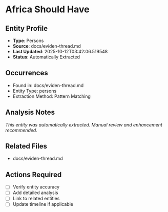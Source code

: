# Africa Should Have

## Entity Profile
- **Type**: Persons
- **Source**: docs/eviden-thread.md
- **Last Updated**: 2025-10-12T03:42:06.519548
- **Status**: Automatically Extracted

## Occurrences
- Found in: docs/eviden-thread.md
- Entity Type: persons
- Extraction Method: Pattern Matching

## Analysis Notes
*This entity was automatically extracted. Manual review and enhancement recommended.*

## Related Files
- docs/eviden-thread.md

## Actions Required
- [ ] Verify entity accuracy
- [ ] Add detailed analysis
- [ ] Link to related entities
- [ ] Update timeline if applicable

